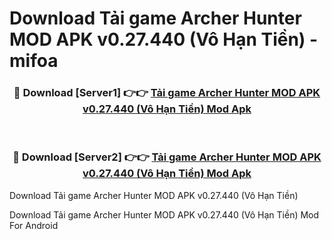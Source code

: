 # Download Tải game Archer Hunter MOD APK v0.27.440 (Vô Hạn Tiền) - mifoa


<div align="center">
<h3>🔴 Download [Server1] 👉👉 <a href="https://apk-comot.site?title=Tải_game_Archer_Hunter_MOD_APK_v0.27.440_(Vô_Hạn_Tiền)">Tải game Archer Hunter MOD APK v0.27.440 (Vô Hạn Tiền) Mod Apk</a></h3><br>
<h3>🔴 Download [Server2] 👉👉 <a href="https://apk-comot.site?title=Tải_game_Archer_Hunter_MOD_APK_v0.27.440_(Vô_Hạn_Tiền)">Tải game Archer Hunter MOD APK v0.27.440 (Vô Hạn Tiền) Mod Apk</a></h3>
</div>



Download Tải game Archer Hunter MOD APK v0.27.440 (Vô Hạn Tiền) 

Download Tải game Archer Hunter MOD APK v0.27.440 (Vô Hạn Tiền) Mod For Android
